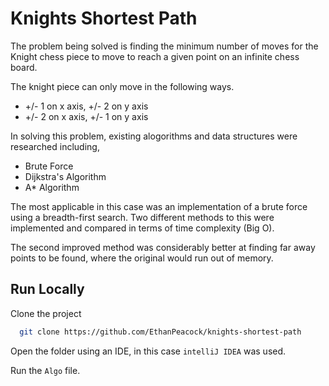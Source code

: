 # Knights Shortest Path

The problem being solved is finding the minimum number of moves for the Knight chess piece to move to reach a given point on an infinite chess board.

The knight piece can only move in the following ways.
- +/- 1 on x axis, +/- 2 on y axis
- +/- 2 on x axis, +/- 1 on y axis

In solving this problem, existing alogorithms and data structures were researched including,
- Brute Force
- Dijkstra's Algorithm
- A* Algorithm

The most applicable in this case was an implementation of a brute force using a breadth-first search. Two different methods to this were implemented and compared in terms of time complexity (Big O).

The second improved method was considerably better at finding far away points to be found, where the original would run out of memory.
## Run Locally

Clone the project

```bash
  git clone https://github.com/EthanPeacock/knights-shortest-path
```

Open the folder using an IDE, in this case `intelliJ IDEA` was used.

Run the `Algo` file.